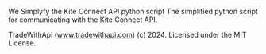 We Simplyfy the  Kite Connect API python script
The simplified python script for communicating with the Kite Connect API.


TradeWithApi (www.tradewithapi.com) (c) 2024. Licensed under the MIT License.
